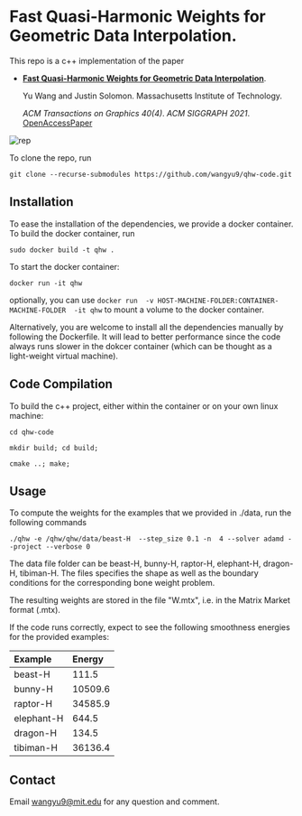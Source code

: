 # Fast Quasi-Harmonic Weights for Geometric Data Interpolation.

This repo is a c++ implementation of the paper 


*	[**Fast Quasi-Harmonic Weights for Geometric Data Interpolation**](https://dl.acm.org/doi/abs/10.1145/3450626.3459801).

	Yu Wang and Justin Solomon. Massachusetts Institute of Technology. 
	
	_ACM Transactions on Graphics 40(4)_.
	_ACM SIGGRAPH 2021_.
	[OpenAccessPaper](https://dl.acm.org/doi/abs/10.1145/3450626.3459801)

![rep](https://user-images.githubusercontent.com/11622280/128125232-eb8188b3-e034-4f59-960d-b2bc9b9ee57f.jpg)



To clone the repo, run

`git clone --recurse-submodules https://github.com/wangyu9/qhw-code.git`

## Installation

To ease the installation of the dependencies, we provide a docker container. To build the docker container, run

`sudo docker build -t qhw .`

To start the docker container:

`docker run -it qhw`

optionally, you can use  `docker run  -v HOST-MACHINE-FOLDER:CONTAINER-MACHINE-FOLDER  -it qhw` to mount a volume to the docker container. 

Alternatively, you are welcome to install all the dependencies manually by following the Dockerfile. It will lead to better performance since the code always runs slower in the dokcer container (which can be thought as a light-weight virtual machine).    

## Code Compilation 

To build the c++ project, either within the container or on your own linux machine: 

`cd qhw-code`

`mkdir build; cd build;`

`cmake ..; make;`

## Usage

To compute the weights for the examples that we provided in ./data, run the following commands

`./qhw -e /qhw/qhw/data/beast-H  --step_size 0.1 -n  4 --solver adamd --project --verbose 0`

The data file folder can be 
beast-H,
bunny-H, 
raptor-H, 
elephant-H, 
dragon-H,
tibiman-H.
The files specifies the shape as well as the boundary conditions for the corresponding bone weight problem.

The resulting weights are stored in the file "W.mtx", i.e. in the Matrix Market format (.mtx). 

If the code runs correctly, expect to see the following smoothness energies for the provided examples: 

Example	|	Energy	|
|:--------|:--------|
beast-H	| 111.5	
bunny-H | 10509.6
raptor-H | 34585.9
elephant-H | 644.5
dragon-H | 134.5
tibiman-H | 36136.4

## Contact

Email wangyu9@mit.edu for any question and comment. 

